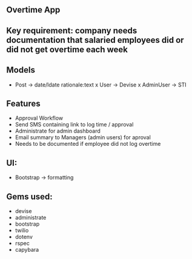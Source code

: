 ## Overtime App

## Key requirement: company needs documentation that salaried employees did or did not get overtime each week

## Models
- Post -> date/ldate rationale:text
x User -> Devise
x AdminUser -> STI

## Features
- Approval Workflow
- Send SMS containing link to log time / approval
- Administrate for admin dashboard
- Email summary to Managers (admin users) for aproval
- Needs to be documented if employee did not log overtime

## UI:
- Bootstrap -> formatting

## Gems used:
- devise
- administrate
- bootstrap
- twilio
- dotenv
- rspec
- capybara
 
